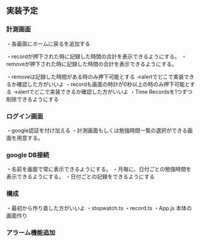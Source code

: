 ## 実装予定
### 計測画面
・各画面にホームに戻るを追加する

・recordが押下された時に記録した時間の合計を表示できるようにする。
・removeが押下された時に記録した時間の合計を表示できるようにする。

・removeは記録した時間がある時のみ押下可能とする
→alertでどこで実装できるか確認した方がいいよ
・recordも画面の時計が0秒以上の時のみ押下可能とする
→alertでどこで実装できるか確認した方がいいよ
・Time Recordsを1つずつ削除できるようにする

### ログイン画面
・google認証を付け加える
・計測画面もしくは勉強時間一覧の選択ができる画面を用意する。

### google DB接続
・名前を画面で常に表示できるようにする。
・月毎に、日付ごとの勉強時間を表示できるようにする。
・日付ごとの記録をできるようにする

### 構成
・最初から作り直した方がいいよ
・stopwatch.ts
・record.ts
・App.js 本体の画面作り

### アラーム機能追加

### 